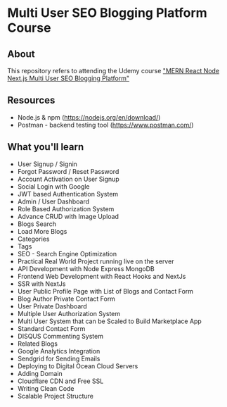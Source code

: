 # Multi User SEO Blogging Platform Course

## About

This repository refers to attending the Udemy course <a href="https://www.udemy.com/course/react-node-nextjs-fullstack-multi-user-blogging-platform-with-seo/" alt="_blank">"MERN React Node Next.js Multi User SEO Blogging Platform"</a>

## Resources

- Node.js & npm (https://nodejs.org/en/download/)
- Postman - backend testing tool (https://www.postman.com/)

## What you'll learn

- User Signup / Signin
- Forgot Password / Reset Password
- Account Activation on User Signup
- Social Login with Google
- JWT based Authentication System
- Admin / User Dashboard
- Role Based Authorization System
- Advance CRUD with Image Upload
- Blogs Search
- Load More Blogs
- Categories
- Tags
- SEO - Search Engine Optimization
- Practical Real World Project running live on the server
- API Development with Node Express MongoDB
- Frontend Web Development with React Hooks and NextJs
- SSR with NextJs
- User Public Profile Page with List of Blogs and Contact Form
- Blog Author Private Contact Form
- User Private Dashboard
- Multiple User Authorization System
- Multi User System that can be Scaled to Build Marketplace App
- Standard Contact Form
- DISQUS Commenting System
- Related Blogs
- Google Analytics Integration
- Sendgrid for Sending Emails
- Deploying to Digital Ocean Cloud Servers
- Adding Domain
- Cloudflare CDN and Free SSL
- Writing Clean Code
- Scalable Project Structure
